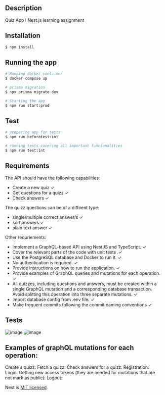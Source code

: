 
## Description
Quiz App I Nest.js learning assignment

## Installation

```bash
$ npm install
```

## Running the app

```bash
# Running docker container
$ docker compose up

# prisma migration
$ npx prisma migrate dev

# Starting the app
$ npm run start:prod
```

## Test

```bash
# prepering app for tests
$ npm run beforetest:int

# running tests covering all important funcionalities
$ npm run test:int

```

## Requirements
The API should have the following capabilities:
  - Create a new quiz ✓
  - Get questions for a quizz ✓
  - Check answers ✓

The quizz questions can be of a diffirent type:
  - single/multiple correct answer/s ✓
  - sort answers ✓
  - plain text answer ✓

Other requriements:
  - Implement a GraphQL-based API using NestJS and TypeScript. ✓
  - Cover the relevant parts of the code with unit tests .✓
  - Use the PostgreSQL database and Docker to run it. ✓
  - No authentication is required. ✓
  - Provide instructions on how to run the application. ✓
  - Provide examples of GraphQL queries and mutations for each operation. ✓
  - All quizzes, including questions and answers, must be created within a single GraphQL mutation and a corresponding database transaction. Avoid splitting this operation into three separate mutations. ✓
  - Import database config from .env file. ✓
  - Make frequent commits following the commit naming conventions ✓


## Tests
![image](https://github.com/wojtekswietojanski/QuizzApp/assets/125148871/5554a93c-00d4-4dd8-8ea7-71bb0abd3526)
![image](https://github.com/wojtekswietojanski/QuizzApp/assets/125148871/fb7e22eb-0cda-4703-8ce9-a26af66e104d)


## Examples of graphQL mutations for each operation:
Create a quizz:
Fetch a quizz:
Check answers for a quizz:
Registration:
Login:
Getting new access tokens (they are needed for mutations that are not mark as public):
Logout:

Nest is [MIT licensed](LICENSE).

